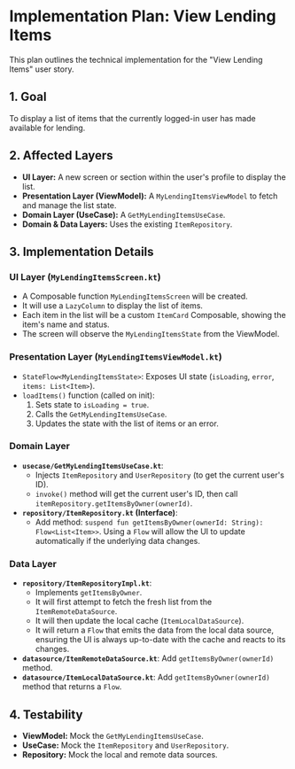 # Implementation Plan: View Lending Items

This plan outlines the technical implementation for the "View Lending Items" user story.

## 1. Goal

To display a list of items that the currently logged-in user has made available for lending.

## 2. Affected Layers

*   **UI Layer:** A new screen or section within the user's profile to display the list.
*   **Presentation Layer (ViewModel):** A `MyLendingItemsViewModel` to fetch and manage the list state.
*   **Domain Layer (UseCase):** A `GetMyLendingItemsUseCase`.
*   **Domain & Data Layers:** Uses the existing `ItemRepository`.

## 3. Implementation Details

### UI Layer (`MyLendingItemsScreen.kt`)

*   A Composable function `MyLendingItemsScreen` will be created.
*   It will use a `LazyColumn` to display the list of items.
*   Each item in the list will be a custom `ItemCard` Composable, showing the item's name and status.
*   The screen will observe the `MyLendingItemsState` from the ViewModel.

### Presentation Layer (`MyLendingItemsViewModel.kt`)

*   `StateFlow<MyLendingItemsState>`: Exposes UI state (`isLoading`, `error`, `items: List<Item>`).
*   `loadItems()` function (called on init):
    1.  Sets state to `isLoading = true`.
    2.  Calls the `GetMyLendingItemsUseCase`.
    3.  Updates the state with the list of items or an error.

### Domain Layer

*   **`usecase/GetMyLendingItemsUseCase.kt`**:
    *   Injects `ItemRepository` and `UserRepository` (to get the current user's ID).
    *   `invoke()` method will get the current user's ID, then call `itemRepository.getItemsByOwner(ownerId)`.
*   **`repository/ItemRepository.kt` (Interface)**:
    *   Add method: `suspend fun getItemsByOwner(ownerId: String): Flow<List<Item>>`. Using a `Flow` will allow the UI to update automatically if the underlying data changes.

### Data Layer

*   **`repository/ItemRepositoryImpl.kt`**:
    *   Implements `getItemsByOwner`.
    *   It will first attempt to fetch the fresh list from the `ItemRemoteDataSource`.
    *   It will then update the local cache (`ItemLocalDataSource`).
    *   It will return a `Flow` that emits the data from the local data source, ensuring the UI is always up-to-date with the cache and reacts to its changes.
*   **`datasource/ItemRemoteDataSource.kt`**: Add `getItemsByOwner(ownerId)` method.
*   **`datasource/ItemLocalDataSource.kt`**: Add `getItemsByOwner(ownerId)` method that returns a `Flow`.

## 4. Testability

*   **ViewModel:** Mock the `GetMyLendingItemsUseCase`.
*   **UseCase:** Mock the `ItemRepository` and `UserRepository`.
*   **Repository:** Mock the local and remote data sources.
